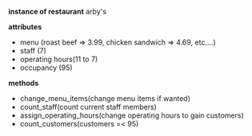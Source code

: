 **instance of restaurant**
arby's

**attributes**
* menu (roast beef => 3.99, chicken sandwich => 4.69, etc....)
* staff (7)
* operating hours(11 to 7)
* occupancy (95)

**methods**
* change_menu_items(change menu items if wanted)
* count_staff(count current staff members)
* assign_operating_hours(change operating hours to gain customers)
* count_customers(customers =< 95)
